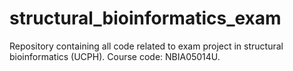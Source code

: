 # structural_bioinformatics_exam
Repository containing all code related to exam project in structural bioinformatics (UCPH). Course code: NBIA05014U.
